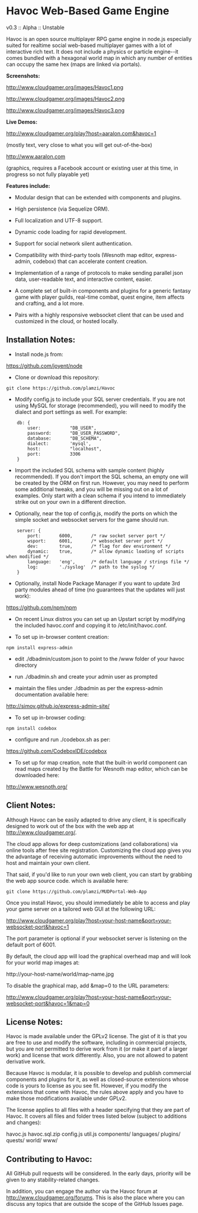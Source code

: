 Havoc Web-Based Game Engine
===========================
v0.3 :: Alpha :: Unstable

Havoc is an open source multiplayer RPG game engine in node.js especially suited for realtime social web-based multiplayer games with a lot of interactive rich text. It does not include a physics or particle engine--it comes bundled with a hexagonal world map in which any number of entities can occupy the same hex (maps are linked via portals).


<b>Screenshots:</b>

http://www.cloudgamer.org/images/Havoc1.png

http://www.cloudgamer.org/images/Havoc2.png

http://www.cloudgamer.org/images/Havoc3.png


<b>Live Demos:</b>

http://www.cloudgamer.org/play?host=aaralon.com&havoc=1

(mostly text, very close to what you will get out-of-the-box)


http://www.aaralon.com 

(graphics, requires a Facebook account or existing user at this time, in progress so not fully playable yet)


<b>Features include:</b>

* Modular design that can be extended with components and plugins.

* High persistence (via Sequelize ORM).

* Full localization and UTF-8 support.

* Dynamic code loading for rapid development.

* Support for social network silent authentication.

* Compatibility with third-party tools (Wesnoth map editor, express-admin, codebox) that can accelerate content creation.

* Implementation of a range of protocols to make sending parallel json data, user-readable text, and interactive content, easier.

* A complete set of built-in components and plugins for a generic fantasy game with player guilds, real-time combat, quest engine, item affects and crafting, and a lot more.

* Pairs with a highly responsive websocket client that can be used and customized in the cloud, or hosted locally.


<h2>Installation Notes:</h2>

* Install node.js from: 

https://github.com/joyent/node

* Clone or download this repository:
```
git clone https://github.com/plamzi/Havoc
```
* Modify config.js to include your SQL server credentials. If you are not using MySQL for storage (recommended), you will need to modify the dialect and port settings as well. For example:
```
    db: {
        user:			"DB_USER",
        password:		"DB_USER_PASSWORD",
        database:		"DB_SCHEMA",
        dialect: 		'mysql',
        host:			"localhost",
        port:			3306
    }
```
* Import the included SQL schema with sample content (highly recommended). If you don't import the SQL schema, an empty one will be created by the ORM on first run. However, you may need to perform some additional tweaks, and you will be missing out on a lot of examples. Only start with a clean schema if you intend to immediately strike out on your own in a different direction.

* Optionally, near the top of config.js, modify the ports on which the simple socket and websocket servers for the game should run.
```
	server: {
		port:		6000, 		/* raw socket server port */
		wsport:		6001, 		/* websocket server port */
		dev:		true, 		/* flag for dev environment */
		dynamic:	true, 		/* allow dynamic loading of scripts when modified */
		language:	'eng', 		/* default language / strings file */
		log: 		'./syslog' 	/* path to the syslog */
	}
```
* Optionally, install Node Package Manager if you want to update 3rd party modules ahead of time (no guarantees that the updates will just work):

https://github.com/npm/npm

* On recent Linux distros you can set up an Upstart script by modifying the included havoc.conf and copying it to /etc/init/havoc.conf.

* To set up in-browser content creation:
```
npm install express-admin
```
- edit ./dbadmin/custom.json to point to the /www folder of your havoc directory

- run ./dbadmin.sh and create your admin user as prompted

- maintain the files under ./dbadmin as per the express-admin documentation available here:

http://simov.github.io/express-admin-site/

* To set up in-browser coding:
```
npm install codebox
```
- configure and run ./codebox.sh as per:

https://github.com/CodeboxIDE/codebox


* To set up for map creation, note that the built-in world component can read maps created by the Battle for Wesnoth map editor, which can be downloaded here:

http://www.wesnoth.org/


<h2>Client Notes:</h2>

Although Havoc can be easily adapted to drive any client, it is specifically designed to work out of the box with the web app at http://www.cloudgamer.org/. 

The cloud app allows for deep customizations (and collaborations) via online tools after free site registration. Customizing the cloud app gives you the advantage of receiving automatic improvements without the need to host and maintain your own client.

That said, if you'd like to run your own web client, you can start by grabbing the web app source code. which is available here: 
```
git clone https://github.com/plamzi/MUDPortal-Web-App
```

Once you install Havoc, you should immediately be able to access and play your game server on a tailored web GUI at the following URL:

http://www.cloudgamer.org/play?host=your-host-name&port=your-websocket-port&havoc=1

The port parameter is optional if your websocket server is listening on the default port of 6001.


By default, the cloud app will load the graphical overhead map and will look for your world map images at:

http://your-host-name/world/map-name.jpg

To disable the graphical map, add &map=0 to the URL parameters:

http://www.cloudgamer.org/play?host=your-host-name&port=your-websocket-port&havoc=1&map=0


<h2>License Notes:</h2>

Havoc is made available under the GPLv2 license. The gist of it is that you are free to use and modify the software, including in commercial projects, but you are not permitted to derive work from it (or make it part of a larger work) and license that work differently. Also, you are not allowed to patent derivative work.

Because Havoc is modular, it is possible to develop and publish commercial components and plugins for it, as well as closed-source extensions whose code is yours to license as you see fit. However, if you modify the extensions that come with Havoc, the rules above apply and you have to make those modifications available under GPLv2.

The license applies to all files with a header specifying that they are part of Havoc. It covers all files and folder trees listed below (subject to additions and changes):

havoc.js
havoc.sql.zip
config.js
util.js
components/
languages/
plugins/
quests/
world/
www/


<h2>Contributing to Havoc:</h2>

All GitHub pull requests will be considered. In the early days, priority will be given to any stability-related changes. 

In addition, you can engage the author via the Havoc forum at http://www.cloudgamer.org/forums. This is also the place where you can discuss any topics that are outside the scope of the GitHub Issues page.